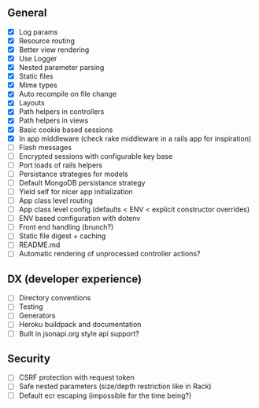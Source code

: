 ## General

- [x] Log params
- [x] Resource routing
- [x] Better view rendering
- [x] Use Logger
- [x] Nested parameter parsing
- [x] Static files
- [x] Mime types
- [x] Auto recompile on file change
- [x] Layouts
- [x] Path helpers in controllers
- [x] Path helpers in views
- [x] Basic cookie based sessions
- [x] In app middleware (check rake middleware in a rails app for inspiration)
- [ ] Flash messages
- [ ] Encrypted sessions with configurable key base
- [ ] Port loads of rails helpers
- [ ] Persistance strategies for models
- [ ] Default MongoDB persistance strategy
- [ ] Yield self for nicer app initialization
- [ ] App class level routing
- [ ] App class level config (defaults < ENV < explicit constructor overrides)
- [ ] ENV based configuration with dotenv
- [ ] Front end handling (brunch?)
- [ ] Static file digest + caching
- [ ] README.md
- [ ] Automatic rendering of unprocessed controller actions?

## DX (developer experience)

- [ ] Directory conventions
- [ ] Testing
- [ ] Generators
- [ ] Heroku buildpack and documentation
- [ ] Built in jsonapi.org style api support?

## Security

- [ ] CSRF protection with request token
- [ ] Safe nested parameters (size/depth restriction like in Rack)
- [ ] Default ecr escaping (impossible for the time being?)
